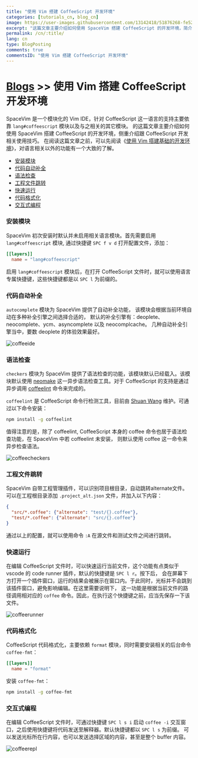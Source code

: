 ```yaml
---
title: "使用 Vim 搭建 CoffeeScript 开发环境"
categories: [tutorials_cn, blog_cn]
image: https://user-images.githubusercontent.com/13142418/51876268-fe526e80-23a2-11e9-8964-01fd62392a1f.png
excerpt: "这篇文章主要介绍如何使用 SpaceVim 搭建 CoffeeScript 的开发环境，简介 lang#coffeescript 模块所支持的功能特性以及使用技巧"
permalink: /cn/:title/
lang: cn
type: BlogPosting
comments: true
commentsID: "使用 Vim 搭建 CoffeeScript 开发环境"
---
```


# [Blogs](../blog/) >> 使用 Vim 搭建 CoffeeScript 开发环境

SpaceVim 是一个模块化的 Vim IDE，针对 CoffeeScript 这一语言的支持主要依靠 `lang#coffeescript` 模块以及与之相关的其它模块。
的这篇文章主要介绍如何使用 SpaceVim 搭建 CoffeeScript 的开发环境，侧重介绍跟 CoffeeScript 开发相关使用技巧。
在阅读这篇文章之前，可以先阅读《[使用 Vim 搭建基础的开发环境](../use-vim-as-ide/)》，对语言相关以外的功能有一个大致的了解。

<!-- vim-markdown-toc GFM -->

- [安装模块](#安装模块)
- [代码自动补全](#代码自动补全)
- [语法检查](#语法检查)
- [工程文件跳转](#工程文件跳转)
- [快速运行](#快速运行)
- [代码格式化](#代码格式化)
- [交互式编程](#交互式编程)

<!-- vim-markdown-toc -->

### 安装模块

SpaceVim 初次安装时默认并未启用相关语言模块。首先需要启用
`lang#coffeescript` 模块, 通过快捷键 `SPC f v d` 打开配置文件，添加：

```toml
[[layers]]
  name = "lang#coffeescript"
```

启用 `lang#coffeescript` 模块后，在打开 CoffeeScript 文件时，就可以使用语言专属快捷键，这些快捷键都是以 `SPC l` 为前缀的。

### 代码自动补全

`autocomplete` 模块为 SpaceVim 提供了自动补全功能，
该模块会根据当前环境自动在多种补全引擎之间选择合适的，
默认的补全引擎有：deoplete、neocomplete、ycm、asyncomplete 以及 neocomplcache。
几种自动补全引擎当中，要数 deoplete 的体验效果最好。

![coffeeide](https://user-images.githubusercontent.com/13142418/51876268-fe526e80-23a2-11e9-8964-01fd62392a1f.png)

### 语法检查

`checkers` 模块为 SpaceVim 提供了语法检查的功能，该模块默认已经载入。该模块默认使用 [neomake](https://github.com/neomake/neomake)
这一异步语法检查工具。对于 CoffeeScript 的支持是通过异步调用 [coffeelint](https://github.com/clutchski/coffeelint) 命令来完成的。

`coffeelint` 是 CoffeeScript 命令行检测工具，目前由 [Shuan Wang](https://github.com/swang) 维护。可通过以下命令安装：

```sh
npm install -g coffeelint
```

值得注意的是，除了 coffeelint, CoffeeScript 本身的 coffee 命令也居于语法检查功能，在 SpaceVim 中若 coffeelint 未安装，
则默认使用 coffee 这一命令来异步检查语法。

![coffeecheckers](https://user-images.githubusercontent.com/13142418/51875890-bb43cb80-23a1-11e9-93b2-037e7120f5f2.png)

### 工程文件跳转

SpaceVim 自带工程管理插件，可以识别项目根目录，自动跳转alternate文件。
可以在工程根目录添加 `.project_alt.json` 文件，并加入以下内容：

```json
{
  "src/*.coffee": {"alternate": "test/{}.coffee"},
  "test/*.coffee": {"alternate": "src/{}.coffee"}
}
```

通过以上的配置，就可以使用命令 `:A` 在源文件和测试文件之间进行跳转。

### 快速运行

在编辑 CoffeeScript 文件时，可以快速运行当前文件，这个功能有点类似于 vscode 的 code runner 插件，默认的快捷键是 `SPC l r`。按下后，
会在屏幕下方打开一个插件窗口，运行的结果会被展示在窗口内。于此同时，光标并不会跳到该插件窗口，避免影响编辑。在这里需要说明下，
这一功能是根据当前文件的路径调用相对应的 `coffee` 命令。因此，在执行这个快捷键之前，应当先保存一下该文件。

![coffeerunner](https://user-images.githubusercontent.com/13142418/51877740-3f00b680-23a8-11e9-91ce-18cf147dbb95.png)

### 代码格式化

CoffeeScript 代码格式化，主要依赖 `format` 模块，同时需要安装相关的后台命令 `coffee-fmt`：

```toml
[[layers]]
  name = "format"
```

安装 `coffee-fmt`：

```sh
npm install -g coffee-fmt
```

### 交互式编程

在编辑 CoffeeScript 文件时，可通过快捷键 `SPC l s i` 启动 `coffee -i` 交互窗口，之后使用快捷键将代码发送至解释器。默认快捷键都以 `SPC l s` 为前缀。
可以发送光标所在行内容，也可以发送选择区域的内容，甚至是整个 buffer 内容。

![coffeerepl](https://user-images.githubusercontent.com/13142418/52127084-08f35900-266c-11e9-9efb-92fe8a014f08.png)
